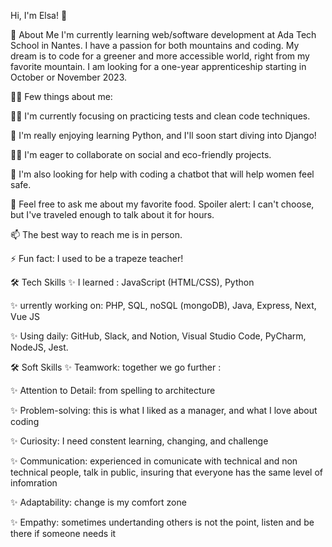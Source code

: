 Hi, I'm Elsa! 👋

🚀 About Me
I'm currently learning web/software development at Ada Tech School in Nantes. I have a passion for both mountains and coding. My dream is to code for a greener and more accessible world, right from my favorite mountain. I am looking for a one-year apprenticeship starting in October or November 2023.

🙋‍♀️ Few things about me:

👩‍💻 I'm currently focusing on practicing tests and clean code techniques.

🧠 I'm really enjoying learning Python, and I'll soon start diving into Django!

👯‍♀️ I'm eager to collaborate on social and eco-friendly projects.

🤔 I'm also looking for help with coding a chatbot that will help women feel safe.

💬 Feel free to ask me about my favorite food. Spoiler alert: I can't choose, but I've traveled enough to talk about it for hours.

📫 The best way to reach me is in person.

⚡️ Fun fact: I used to be a trapeze teacher!

🛠 Tech Skills
✨ I learned : JavaScript (HTML/CSS), Python

✨ urrently working on: PHP, SQL, noSQL (mongoDB), Java, Express, Next, Vue JS

✨ Using daily: GitHub, Slack, and Notion, Visual Studio Code, PyCharm, NodeJS, Jest.

🛠 Soft Skills
✨ Teamwork: together we go further :

✨ Attention to Detail: from spelling to architecture

✨ Problem-solving: this is what I liked as a manager, and what I love about coding

✨ Curiosity: I need constent learning, changing, and challenge

✨ Communication: experienced in comunicate with technical and non technical people, talk in public, insuring that everyone has the same level of infomration

✨ Adaptability: change is my comfort zone

✨ Empathy: sometimes undertanding others is not the point, listen and be there if someone needs it
